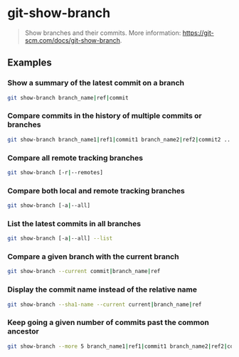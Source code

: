 # git-show-branch

> Show branches and their commits. More information: <https://git-scm.com/docs/git-show-branch>.

## Examples

### Show a summary of the latest commit on a branch

```bash
git show-branch branch_name|ref|commit
```

### Compare commits in the history of multiple commits or branches

```bash
git show-branch branch_name1|ref1|commit1 branch_name2|ref2|commit2 ...
```

### Compare all remote tracking branches

```bash
git show-branch [-r|--remotes]
```

### Compare both local and remote tracking branches

```bash
git show-branch [-a|--all]
```

### List the latest commits in all branches

```bash
git show-branch [-a|--all] --list
```

### Compare a given branch with the current branch

```bash
git show-branch --current commit|branch_name|ref
```

### Display the commit name instead of the relative name

```bash
git show-branch --sha1-name --current current|branch_name|ref
```

### Keep going a given number of commits past the common ancestor

```bash
git show-branch --more 5 branch_name1|ref1|commit1 branch_name2|ref2|commit2 ...
```
